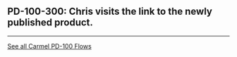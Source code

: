 ## PD-100-300: Chris visits the link to the newly published product.




---
[See all Carmel PD-100 Flows](..)